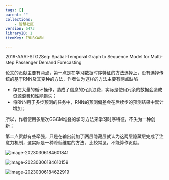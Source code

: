 ```yaml
---
tags: []
parent: ""
collections:
    - 智慧社区
version: 5473
libraryID: 1
itemKey: I9UBXA8N

---
```

2019-AAAI-STG2Seq: Spatial-Temporal Graph to Sequence Model for Multi-step Passenger Demand Forecasting

论文的贡献主要有两点，第一点是在学习数据时序特征的方法选择上，没有选择传统的基于RNN及其变种的方法，作者认为这样的方法主要有两点缺陷

*   存在大量的循环操作，造成了信息的冗余浪费，实际是使用冗余的数据会造成资源浪费和性能损失；
*   将RNN用于多步预测的任务中，RNN的预测偏差会在后续步的预测结果中累计增加；

所以，作者使用多层次GGCM堆叠的学习方法来学习时序特征，不失为一种创新；

第二点贡献有些牵强，只是在输出前加了两层隐藏层就认为这两层隐藏层完成了注意力机制，这实际是一种降低维度的方法，比较常见，不能算作贡献。

![image-20230306184601841](https://cdn.jsdelivr.net/gh/luojunhui1/BlogPicture//Windows/image-20230306184601841.png)

![image-20230306184610159](https://cdn.jsdelivr.net/gh/luojunhui1/BlogPicture//Windows/image-20230306184610159.png)

![image-20230306184622919](https://cdn.jsdelivr.net/gh/luojunhui1/BlogPicture//Windows/image-20230306184622919.png)
